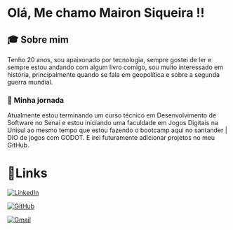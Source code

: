 # Olá, Me chamo Mairon Siqueira !!

## 🎓 Sobre mim


Tenho 20 anos, sou apaixonado por tecnologia, sempre gostei de ler e sempre estou andando com algum livro comigo, sou muito interessado em história, principalmente quando se fala em geopolítica e sobre a segunda guerra mundial.
    

### 🚀 **Minha jornada** 

Atualmente estou terminando um curso técnico em Desenvolvimento de Software no Senai e estou iniciando uma faculdade em Jogos Digitais na Unisul ao mesmo tempo que estou fazendo o bootcamp aqui no santander | DIO de jogos com GODOT. E irei futuramente adicionar projetos no meu GitHub.




# 🔗Links 



[![LinkedIn](https://img.shields.io/badge/LinkedIn-0077B5?style=for-the-badge&logo=linkedin&logoColor=white)](https://www.linkedin.com/in/mairon-siqueira-392559306/)

[![GitHub](https://img.shields.io/badge/GitHub-100000?style=for-the-badge&logo=github&logoColor=white)](https://github.com/maironsiqueira)

[![Gmail](https://img.shields.io/badge/Gmail-333333?style=for-the-badge&logo=gmail&logoColor=red)](maironsiqueira.contato@gmail.com)
